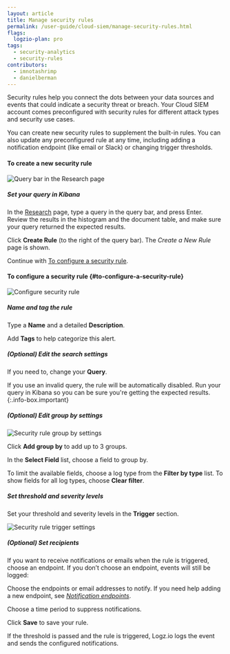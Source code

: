 ```yaml
---
layout: article
title: Manage security rules
permalink: /user-guide/cloud-siem/manage-security-rules.html
flags:
  logzio-plan: pro
tags:
  - security-analytics
  - security-rules
contributors:
  - imnotashrimp
  - danielberman
---
```


Security rules help you connect the dots between your data sources and events that could indicate a security threat or breach.
Your Cloud SIEM account comes preconfigured
with security rules for different attack types
and security use cases.

You can create new security rules to supplement the built-in rules.
You can also update any preconfigured rule at any time, including adding a notification endpoint (like email or Slack) or changing trigger thresholds.

#### To create a new security rule

![Query bar in the Research page]({{site.baseurl}}/images/security-analytics/security-analytics--research-query-bar.png)

##### Set your query in Kibana

In the [Research](https://app.logz.io/#/dashboard/security/research) page,
type a query in the query bar, and press Enter.
Review the results in the histogram and the document table,
and make sure your query returned the expected results.

Click **Create Rule** (to the right of the query bar).
The _Create a New Rule_ page is shown.

Continue with [To configure a security rule](#to-configure-a-security-rule).

#### To configure a security rule {#to-configure-a-security-rule}

![Configure security rule]({{site.baseurl}}/images/security-analytics/security-analytics--configure-correlation-rule.png)

<div class="tasklist">

##### Name and tag the rule

Type a **Name** and a detailed **Description**.

Add **Tags** to help categorize this alert.

##### _(Optional)_ Edit the search settings

If you need to, change your **Query**.

If you use an invalid query,
the rule will be automatically disabled.
Run your query in Kibana so you can be sure you're getting the expected results.
{:.info-box.important}

##### _(Optional)_ Edit group by settings

![Security rule group by settings]({{site.baseurl}}/images/security-analytics/security-analytics--correlation-rule-group-by.png)

Click **Add group by** to add up to 3 groups.

In the **Select Field** list,
choose a field to group by.

To limit the available fields,
choose a log type from the **Filter by type** list.
To show fields for all log types, choose **Clear filter**.

##### Set threshold and severity levels

Set your threshold and severity levels in the **Trigger** section.

![Security rule trigger settings]({{site.baseurl}}/images/security-analytics/security-analytics--correlation-rule-trigger-settings.png)

##### _(Optional)_ Set recipients

If you want to receive notifications or emails when the rule is triggered,
choose an endpoint.
If you don’t choose an endpoint, events will still be logged:

Choose the endpoints or email addresses to notify.
If you need help adding a new endpoint,
see [_Notification endpoints_]({{site.baseurl}}/user-guide/integrations/endpoints.html).

Choose a time period to suppress notifications.

Click **Save** to save your rule.

If the threshold is passed and the rule is triggered, Logz.io logs the event and sends the configured notifications.

</div>
